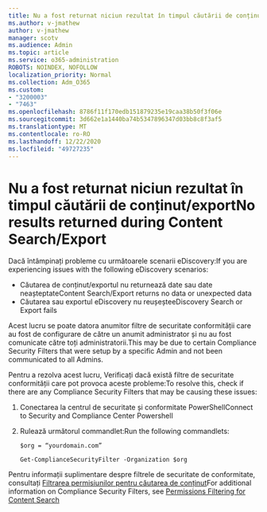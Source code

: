 ```yaml
---
title: Nu a fost returnat niciun rezultat în timpul căutării de conținut/export
ms.author: v-jmathew
author: v-jmathew
manager: scotv
ms.audience: Admin
ms.topic: article
ms.service: o365-administration
ROBOTS: NOINDEX, NOFOLLOW
localization_priority: Normal
ms.collection: Adm_O365
ms.custom:
- "3200003"
- "7463"
ms.openlocfilehash: 8786f11f170edb151879235e19caa38b50f3f06e
ms.sourcegitcommit: 3d662e1a1440ba74b5347896347d03bb8c8f3af5
ms.translationtype: MT
ms.contentlocale: ro-RO
ms.lasthandoff: 12/22/2020
ms.locfileid: "49727235"
---
```

# <a name="no-results-returned-during-content-searchexport"></a><span data-ttu-id="5a877-102">Nu a fost returnat niciun rezultat în timpul căutării de conținut/export</span><span class="sxs-lookup"><span data-stu-id="5a877-102">No results returned during Content Search/Export</span></span>

<span data-ttu-id="5a877-103">Dacă întâmpinați probleme cu următoarele scenarii eDiscovery:</span><span class="sxs-lookup"><span data-stu-id="5a877-103">If you are experiencing issues with the following eDiscovery scenarios:</span></span>

- <span data-ttu-id="5a877-104">Căutarea de conținut/exportul nu returnează date sau date neașteptate</span><span class="sxs-lookup"><span data-stu-id="5a877-104">Content Search/Export returns no data or unexpected data</span></span>
- <span data-ttu-id="5a877-105">Căutarea sau exportul eDiscovery nu reușește</span><span class="sxs-lookup"><span data-stu-id="5a877-105">eDiscovery Search or Export fails</span></span>

<span data-ttu-id="5a877-106">Acest lucru se poate datora anumitor filtre de securitate conformității care au fost de configurare de către un anumit administrator și nu au fost comunicate către toți administratorii.</span><span class="sxs-lookup"><span data-stu-id="5a877-106">This may be due to certain Compliance Security Filters that were setup by a specific Admin and not been communicated to all Admins.</span></span>

<span data-ttu-id="5a877-107">Pentru a rezolva acest lucru, Verificați dacă există filtre de securitate conformității care pot provoca aceste probleme:</span><span class="sxs-lookup"><span data-stu-id="5a877-107">To resolve this, check if there are any Compliance Security Filters that may be causing these issues:</span></span>

1. <span data-ttu-id="5a877-108">Conectarea la centrul de securitate și conformitate PowerShell</span><span class="sxs-lookup"><span data-stu-id="5a877-108">Connect to Security and Compliance Center Powershell</span></span>
2. <span data-ttu-id="5a877-109">Rulează următorul commandlet:</span><span class="sxs-lookup"><span data-stu-id="5a877-109">Run the following commandlets:</span></span>

    `$org = “yourdomain.com”`

    `Get-ComplianceSecurityFilter -Organization $org`

<span data-ttu-id="5a877-110">Pentru informații suplimentare despre filtrele de securitate de conformitate, consultați [Filtrarea permisiunilor pentru căutarea de conținut](https://docs.microsoft.com/microsoft-365/compliance/permissions-filtering-for-content-search)</span><span class="sxs-lookup"><span data-stu-id="5a877-110">For additional information on Compliance Security Filters, see [Permissions Filtering for Content Search](https://docs.microsoft.com/microsoft-365/compliance/permissions-filtering-for-content-search)</span></span>

